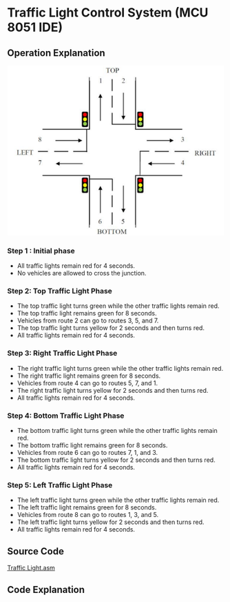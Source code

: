 <h1>Traffic Light Control System (MCU 8051 IDE)</h1>

<h2>Operation Explanation</h2>
<img src="./src/Traffic-Light-Visualization.png" align-items="center" style=" width=50px; height=50px;"></img>

<h3>Step 1 : Initial phase</h3>
<ul>
    <li>All traffic lights remain red for 4 seconds.</li>
    <li>No vehicles are allowed to cross the junction.</li>
</ul>

<h3>Step 2: Top Traffic Light Phase</h3>
<ul>
    <li>The top traffic light turns green while the other traffic lights remain red.</li>
    <li>The top traffic light remains green for 8 seconds.</li>
    <li>Vehicles from route 2 can go to routes 3, 5, and 7.</li>
    <li>The top traffic light turns yellow for 2 seconds and then turns red.</li>
    <li>All traffic lights remain red for 4 seconds.</li>
</ul>

<h3>Step 3: Right Traffic Light Phase</h3>
<ul>
    <li>The right traffic light turns green while the other traffic lights remain red.</li>
    <li>The right traffic light remains green for 8 seconds.</li>
    <li>Vehicles from route 4 can go to routes 5, 7, and 1.</li>
    <li>The right traffic light turns yellow for 2 seconds and then turns red.</li>
    <li>All traffic lights remain red for 4 seconds.</li>
</ul>

<h3>Step 4: Bottom Traffic Light Phase</h3>
<ul>
    <li>The bottom traffic light turns green while the other traffic lights remain red.</li>
    <li>The bottom traffic light remains green for 8 seconds.</li>
    <li>Vehicles from route 6 can go to routes 7, 1, and 3.</li>
    <li>The bottom traffic light turns yellow for 2 seconds and then turns red.</li>
    <li>All traffic lights remain red for 4 seconds.</li>
</ul>

<h3>Step 5: Left Traffic Light Phase</h3>
<ul>
    <li>The left traffic light turns green while the other traffic lights remain red.</li>
    <li>The left traffic light remains green for 8 seconds.</li>
    <li>Vehicles from route 8 can go to routes 1, 3, and 5.</li>
    <li>The left traffic light turns yellow for 2 seconds and then turns red.</li>
    <li>All traffic lights remain red for 4 seconds.</li>
</ul>

<h2>Source Code</h2>
<p><a href="https://github.com/muqriqawiem/Traffic-Light-Control-System/blob/main/src/Traffic%20Light.asm">Traffic Light.asm</a></p>

<h2>Code Explanation</h2>